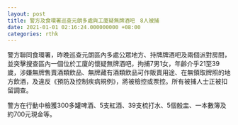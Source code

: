 ```yaml
---
layout: post
title: 警方及食環署巡查元朗多處與工廈疑無牌酒吧　8人被捕
date: 2021-01-01 02:16:24.000000000 +08:00
categories: rthk
---
```


警方聯同食環署，昨晚巡查元朗區內多處公眾地方、持牌牌酒吧及兩個派對房間，並突擊搜查區內一個位於工廈的懷疑無牌酒吧，拘捕7男1女，年齡介乎21至39歲，涉嫌無牌售賣酒類飲品、無牌藏有酒類飲品可作販賣用途、在無領取牌照的地方飲酒，及違反《預防及控制疾病規例》，將被檢控或票控。所有被捕人士正被扣留調查。

警方在行動中檢獲300多罐啤酒、5支紅酒、39支梳打水、5個骰盅、一本數簿及約700元現金等。
